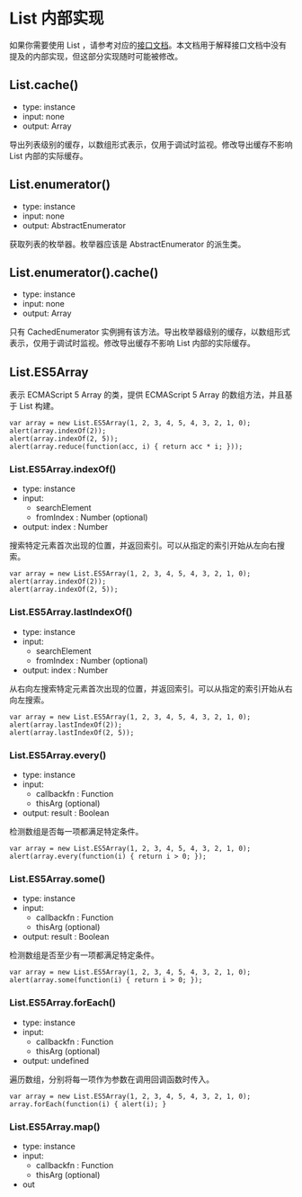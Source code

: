 # List 内部实现

如果你需要使用 List ，请参考对应的<a href="List_Features.text">接口文档</a>。本文档用于解释接口文档中没有提及的内部实现，但这部分实现随时可能被修改。

## List.cache()

* type: instance
* input: none
* output: Array

导出列表级别的缓存，以数组形式表示，仅用于调试时监视。修改导出缓存不影响 List 内部的实际缓存。

## List.enumerator()

* type: instance
* input: none
* output: AbstractEnumerator

获取列表的枚举器。枚举器应该是 AbstractEnumerator 的派生类。

## List.enumerator().cache()

* type: instance
* input: none
* output: Array

只有 CachedEnumerator 实例拥有该方法。导出枚举器级别的缓存，以数组形式表示，仅用于调试时监视。修改导出缓存不影响 List 内部的实际缓存。

## List.ES5Array

表示 ECMAScript 5 Array 的类，提供 ECMAScript 5 Array 的数组方法，并且基于 List 构建。

    var array = new List.ES5Array(1, 2, 3, 4, 5, 4, 3, 2, 1, 0);
    alert(array.indexOf(2));
    alert(array.indexOf(2, 5));
    alert(array.reduce(function(acc, i) { return acc * i; }));

### List.ES5Array.indexOf()

* type: instance
* input:
	* searchElement
	* fromIndex : Number (optional)
* output: index : Number

搜索特定元素首次出现的位置，并返回索引。可以从指定的索引开始从左向右搜索。

    var array = new List.ES5Array(1, 2, 3, 4, 5, 4, 3, 2, 1, 0);
    alert(array.indexOf(2));
    alert(array.indexOf(2, 5));
    

### List.ES5Array.lastIndexOf()

* type: instance
* input:
	* searchElement
	* fromIndex : Number (optional)
* output: index : Number

从右向左搜索特定元素首次出现的位置，并返回索引。可以从指定的索引开始从右向左搜索。

    var array = new List.ES5Array(1, 2, 3, 4, 5, 4, 3, 2, 1, 0);
    alert(array.lastIndexOf(2));
    alert(array.lastIndexOf(2, 5));

### List.ES5Array.every()

* type: instance
* input:
	* callbackfn : Function
	* thisArg (optional)
* output: result : Boolean

检测数组是否每一项都满足特定条件。

    var array = new List.ES5Array(1, 2, 3, 4, 5, 4, 3, 2, 1, 0);
    alert(array.every(function(i) { return i > 0; });

### List.ES5Array.some()

* type: instance
* input:
	* callbackfn : Function
	* thisArg (optional)
* output: result : Boolean

检测数组是否至少有一项都满足特定条件。

    var array = new List.ES5Array(1, 2, 3, 4, 5, 4, 3, 2, 1, 0);
    alert(array.some(function(i) { return i > 0; });

### List.ES5Array.forEach()

* type: instance
* input:
	* callbackfn : Function
	* thisArg (optional)
* output: undefined

遍历数组，分别将每一项作为参数在调用回调函数时传入。

    var array = new List.ES5Array(1, 2, 3, 4, 5, 4, 3, 2, 1, 0);
    array.forEach(function(i) { alert(i); }

### List.ES5Array.map()

* type: instance
* input:
	* callbackfn : Function
	* thisArg (optional)
* out